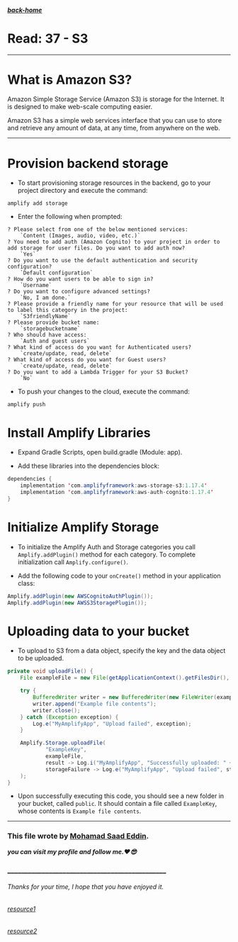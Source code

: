 ##### [back-home](https://mhd22.github.io/all-reading-notes/main-table)

# Read: 37 - S3

<hr>

# What is Amazon S3?

Amazon Simple Storage Service (Amazon S3) is storage for the Internet. It is designed to make web-scale computing easier.

Amazon S3 has a simple web services interface that you can use to store and retrieve any amount of data, at any time, from anywhere on the web. 

<hr>

# Provision backend storage

* To start provisioning storage resources in the backend, go to your project directory and execute the command:

`amplify add storage`

* Enter the following when prompted:

```CLI
? Please select from one of the below mentioned services:
    `Content (Images, audio, video, etc.)`
? You need to add auth (Amazon Cognito) to your project in order to add storage for user files. Do you want to add auth now?
    `Yes`
? Do you want to use the default authentication and security configuration?
    `Default configuration`
? How do you want users to be able to sign in?
    `Username`
? Do you want to configure advanced settings?
    `No, I am done.`
? Please provide a friendly name for your resource that will be used to label this category in the project:
    `S3friendlyName`
? Please provide bucket name:
    `storagebucketname`
? Who should have access:
    `Auth and guest users`
? What kind of access do you want for Authenticated users?
    `create/update, read, delete`
? What kind of access do you want for Guest users?
    `create/update, read, delete`
? Do you want to add a Lambda Trigger for your S3 Bucket?
    `No`
```

* To push your changes to the cloud, execute the command:

`amplify push`

# Install Amplify Libraries

* Expand Gradle Scripts, open build.gradle (Module: app).

* Add these libraries into the dependencies block:

```java
dependencies {
    implementation 'com.amplifyframework:aws-storage-s3:1.17.4'
    implementation 'com.amplifyframework:aws-auth-cognito:1.17.4'
}
```

# Initialize Amplify Storage

* To initialize the Amplify Auth and Storage categories you call `Amplify.addPlugin()` method for each category. To complete initialization call `Amplify.configure()`.

* Add the following code to your `onCreate()` method in your application class:

```java
Amplify.addPlugin(new AWSCognitoAuthPlugin());
Amplify.addPlugin(new AWSS3StoragePlugin());
```

# Uploading data to your bucket

* To upload to S3 from a data object, specify the key and the data object to be uploaded.

```java
private void uploadFile() {
    File exampleFile = new File(getApplicationContext().getFilesDir(), "ExampleKey");

    try {
        BufferedWriter writer = new BufferedWriter(new FileWriter(exampleFile));
        writer.append("Example file contents");
        writer.close();
    } catch (Exception exception) {
        Log.e("MyAmplifyApp", "Upload failed", exception);
    }

    Amplify.Storage.uploadFile(
            "ExampleKey",
            exampleFile,
            result -> Log.i("MyAmplifyApp", "Successfully uploaded: " + result.getKey()),
            storageFailure -> Log.e("MyAmplifyApp", "Upload failed", storageFailure)
    );
}

```

* Upon successfully executing this code, you should see a new folder in your bucket, called `public`. It should contain a file called `ExampleKey`, whose contents is `Example file contents`.

<hr>

### This file wrote by [Mohamad Saad Eddin](https://github.com/MHD22).
***you can visit my profile and follow me.❤️😎***
### ______________________________________________


###### Thanks for your time, I hope that you have enjoyed it.

###### [resource1](https://docs.aws.amazon.com/AmazonS3/latest/userguide/Welcome.html)
###### [resource2](https://docs.amplify.aws/lib/storage/getting-started/q/platform/android)
<!-- ###### [resource3]() -->
<!-- ###### [resource4]() -->